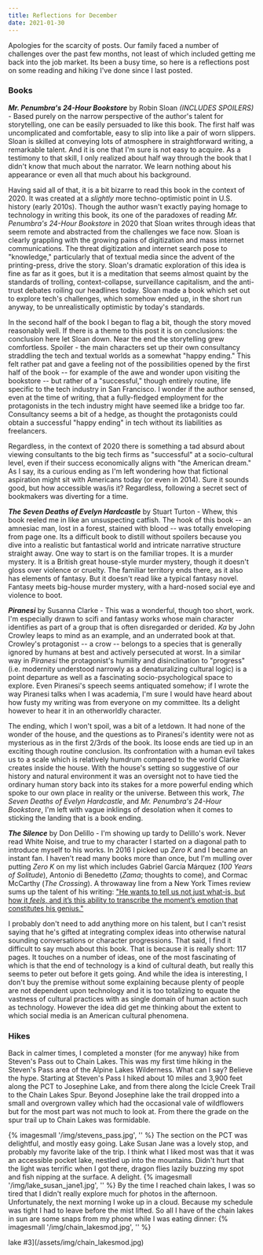 ```yaml
---
title: Reflections for December
date: 2021-01-30
---
```


Apologies for the scarcity of posts. Our family faced a number of challenges over the past few months, not least of which included getting me back into the job market. Its been a busy time, so here is a reflections post on some reading and hiking I've done since I last posted.

### Books

**_Mr. Penumbra's 24-Hour Bookstore_** by Robin Sloan _(INCLUDES SPOILERS)_ - Based purely on the narrow perspective of the author's talent for storytelling, one can be easily persuaded to like this book. The first half was uncomplicated and comfortable, easy to slip into like a pair of worn slippers. Sloan is skilled at conveying lots of atmosphere in straightforward writing, a remarkable talent. And it is one that I'm sure is not easy to acquire. As a testimony to that skill, I only realized about half way through the book that I didn't know that much about the narrator. We learn nothing about his appearance or even all that much about his background.

Having said all of that, it is a bit bizarre to read this book in the context of 2020. It was created at a _slightly_ more techno-optimistic point in U.S. history (early 2010s). Though the author wasn't exactly paying homage to technology in writing this book, its one of the paradoxes of reading _Mr. Penumbra's 24-Hour Bookstore_ in 2020 that Sloan writes through ideas that seem remote and abstracted from the challenges we face now. Sloan is clearly grappling with the growing pains of digitization and mass internet communications. The threat digitization and internet search pose to "knowledge," particularly that of textual media since the advent of the printing-press, drive the story. Sloan's dramatic exploration of this idea is fine as far as it goes, but it is a meditation that seems almost quaint by the standards of trolling, context-collapse, surveillance capitalism, and the anti-trust debates roiling our headlines today. Sloan made a book which set out to explore tech's challenges, which somehow ended up, in the short run anyway, to be unrealistically optimistic by today's standards.

In the second half of the book I began to flag a bit, though the story moved reasonably well. If there is a theme to this post it is on conclusions: the conclusion here let Sloan down. Near the end the storytelling grew comfortless. Spoiler - the main characters set up their own consultancy straddling the tech and textual worlds as a somewhat "happy ending." This felt rather pat and gave a feeling not of the possibilities opened by the first half of the book -- for example of the awe and wonder upon visiting the bookstore -- but rather of a "successful," though entirely routine, life specific to the tech industry in San Francisco. I wonder if the author sensed, even at the time of writing, that a fully-fledged employment for the protagonists in the tech industry might have seemed like a bridge too far. Consultancy seems a bit of a hedge, as thought the protagonists could obtain a successful "happy ending" in tech without its liabilities as freelancers.

Regardless, in the context of 2020 there is something a tad absurd about viewing consultants to the big tech firms as "successful" at a socio-cultural level, even if their success economically aligns with "the American dream." As I say, its a curious ending as I'm left wondering how that fictional aspiration might sit with Americans today (or even in 2014). Sure it sounds good, but how accessible was/is it? Regardless, following a secret sect of bookmakers was diverting for a time.

**_The Seven Deaths of Evelyn Hardcastle_** by Stuart Turton - Whew, this book reeled me in like an unsuspecting catfish. The hook of this book -- an amnesiac man, lost in a forest, stained with blood -- was totally enveloping from page one. Its a difficult book to distill without spoilers because you dive into a realistic but fantastical world and intricate narrative structure straight away. One way to start is on the familiar tropes. It is a murder mystery. It is a British great house-style murder mystery, though it doesn't gloss over violence or cruelty. The familiar territory ends there, as it also has elements of fantasy. But it doesn't read like a typical fantasy novel. Fantasy meets big-house murder mystery, with a hard-nosed social eye and violence to boot.

**_Piranesi_** by Susanna Clarke - This was a wonderful, though too short, work. I'm especially drawn to scifi and fantasy works whose main character identifies as part of a group that is often disregarded or derided. _Ka_ by John Crowley leaps to mind as an example, and an underrated book at that. Crowley's protagonist -- a crow -- belongs to a species that is generally ignored by humans at best and actively persecuted at worst. In a similar way in _Piranesi_ the protagonist's humility and disinclination to "progress" (i.e. modernity understood narrowly as a denaturalizing cultural logic) is a point departure as well as a fascinating socio-psychological space to explore. Even Piranesi's speech seems antiquated somehow; if I wrote the way Piranesi talks when I was academia, I'm sure I would have heard about how fusty my writing was from everyone on my committee. Its a delight however to hear it in an otherworldly character.

The ending, which I won't spoil, was a bit of a letdown. It had none of the wonder of the house, and the questions as to Piranesi's identity were not as mysterious as in the first 2/3rds of the book. Its loose ends are tied up in an exciting though routine conclusion. Its confrontation with a human evil takes us to a scale which is relatively humdrum compared to the world Clarke creates inside the house. With the house's setting so suggestive of our history and natural environment it was an oversight not to have tied the ordinary human story back into its stakes for a more powerful ending which spoke to our own place in reality or the universe. Between this work, _The Seven Deaths of Evelyn Hardcastle_, and _Mr. Penumbra's 24-Hour Bookstore_, I'm left with vague inklings of desolation when it comes to sticking the landing that is a book ending.

**_The Silence_** by Don Delillo - I'm showing up tardy to Delillo's work. Never read White Noise, and true to my character I started on a diagonal path to introduce myself to his works. In 2016 I picked up _Zero K_ and I became an instant fan. I haven't read many books more than once, but I'm mulling over putting _Zero K_ on my list which includes Gabriel García Márquez (_100 Years of Solitude_), Antonio di Benedetto (_Zama_; thoughts to come), and Cormac McCarthy (_The Crossing_). A throwaway line from a New York Times review sums up the talent of his writing: ["He wants to tell us not just what-is, but how it _feels_, and it’s this ability to transcribe the moment’s emotion that constitutes his genius."](https://www.nytimes.com/2020/10/20/books/review/don-delillo-the-silence.html)

I probably don't need to add anything more on his talent, but I can't resist saying that he's gifted at integrating complex ideas into otherwise natural sounding conversations or character progressions. That said, I find it difficult to say much about this book. That is because it is really short: 117 pages. It touches on a number of ideas, one of the most fascinating of which is that the end of technology is a kind of cultural death, but really this seems to peter out before it gets going. And while the idea is interesting, I don't buy the premise without some explaining because plenty of people are not dependent upon technology and it is too totalizing to equate the vastness of cultural practices with as single domain of human action such as technology. However the idea did get me thinking about the extent to which social media is an American cultural phenomena.

### Hikes

Back in calmer times, I completed a monster (for me anyway) hike from Steven's Pass out to Chain Lakes. This was my first time hiking in the Steven's Pass area of the Alpine Lakes Wilderness. What can I say? Believe the hype. Starting at Steven's Pass I hiked about 10 miles and 3,900 feet along the PCT to Josephine Lake, and from there along the Icicle Creek Trail to the Chain Lakes Spur. Beyond Josephine lake the trail dropped into a small and overgrown valley which had the occasional vale of wildflowers but for the most part was not much to look at. From there the grade on the spur trail up to Chain Lakes was formidable.

{% imagesmall '/img/stevens_pass.jpg', '' %}
The section on the PCT was delightful, and mostly easy going. Lake Susan Jane was a lovely stop, and probably my favorite lake of the trip. I think what I liked most was that it was an accessible pocket lake, nestled up into the mountains. Didn't hurt that the light was terrific when I got there, dragon flies lazily buzzing my spot and fish nipping at the surface. A delight.
{% imagesmall '/img/lake_susan_jane1.jpg', '' %}
By the time I reached chain lakes, I was so tired that I didn't really explore much for photos in the afternoon. Unfortunately, the next morning I woke up in a cloud. Because my schedule was tight I had to leave before the mist lifted. So all I have of the chain lakes in sun are some snaps from my phone while I was eating dinner:
{% imagesmall '/img/chain_lakesmod.jpg', '' %}

lake #3](/assets/img/chain_lakesmod.jpg)
